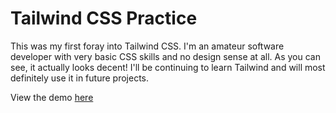 # Tailwind CSS Practice 
This was my first foray into Tailwind CSS. I'm an amateur software developer with very basic CSS skills and no design sense at all. As you can see, it actually looks decent! I'll be continuing to learn Tailwind and will most definitely use it in future projects.

View the demo [here](https://michaelacook.github.io/tailwindcss-practice/)